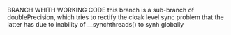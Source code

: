 BRANCH WHITH WORKING CODE
this branch is a sub-branch of doublePrecision, which tries to rectify the cloak level sync problem that the latter has due to inability of __synchthreads() to synh globally
